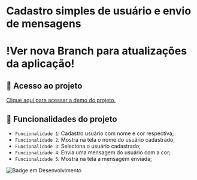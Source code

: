 # Cadastro simples de usuário e envio de mensagens

# !Ver nova Branch para atualizações da aplicação!

## 📁 Acesso ao projeto

<a href="https://refined-github-html-preview.kidonng.workers.dev/leonardobehnck/usuarios/raw/main/usuarios.html">Clique aqui para acessar a demo do projeto.</a>

## :hammer: Funcionalidades do projeto

- `Funcionalidade 1`: Cadastro usuário com nome e cor respectiva;
- `Funcionalidade 2`: Mostra na tela o nome do usuário cadastrado;
- `Funcionalidade 3`: Seleciona o usuário cadastrado;
- `Funcionalidade 4`: Envia uma mensagem do usuário com a cor;
- `Funcionalidade 5`: Mostra na tela a mensagem enviada;

![Badge em Desenvolvimento](http://img.shields.io/static/v1?label=STATUS&message=EM%20DESENVOLVIMENTO&color=GREEN&style=for-the-badge)
